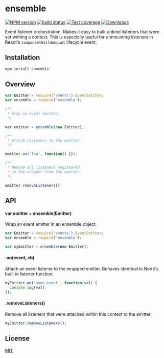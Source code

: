 # ensemble
[![NPM version][npm-image]][npm-url]
[![build status][travis-image]][travis-url]
[![Test coverage][coveralls-image]][coveralls-url]
[![Downloads][downloads-image]][downloads-url]

Event listener orchestration. Makes it easy to bulk unbind listeners that were
set withing a context. This is especially useful for unmounting listeners in
React's `componentWillUnmount` lifecycle event.

## Installation
```bash
npm install ensemble
```

## Overview
```js
var Emitter = require('events').EventEmitter;
var ensemble = require('ensemble');

/**
 * Wrap an event emitter.
 */

var emitter = ensemble(new Emitter);

/**
 * Attach listeners to the emitter.
 */

emitter.on('foo', function() {});

/**
 * Remove all listeners registered
 * in the wrapper from the emitter.
 */

emitter.removeListeners()
```

## API
#### var emitter = ensemble(Emitter)
Wrap an event emitter in an ensemble object.
```js
var Emitter = require('events').EventEmitter;
var ensemble = require('ensemble');

var myEmitter = ensemble(new Emitter);
```

#### .on(event, cb)
Attach an event listener to the wrapped emitter. Behaves identical to Node's
built in listener function.
```js
myEmitter.on('some_event', function(val) {
  console.log(val);
});
```

#### .removeListeners()
Remove all listeners that were attached within this context to the emitter.
```js
myEmitter.removeListeners();
```

## License
[MIT](https://tldrlegal.com/license/mit-license)

[npm-image]: https://img.shields.io/npm/v/ensemble.svg?style=flat-square
[npm-url]: https://npmjs.org/package/ensemble
[travis-image]: https://img.shields.io/travis/yoshuawuyts/ensemble.svg?style=flat-square
[travis-url]: https://travis-ci.org/yoshuawuyts/ensemble
[coveralls-image]: https://img.shields.io/coveralls/yoshuawuyts/ensemble.svg?style=flat-square
[coveralls-url]: https://coveralls.io/r/yoshuawuyts/ensemble?branch=master
[downloads-image]: http://img.shields.io/npm/dm/ensemble.svg?style=flat-square
[downloads-url]: https://npmjs.org/package/ensemble
